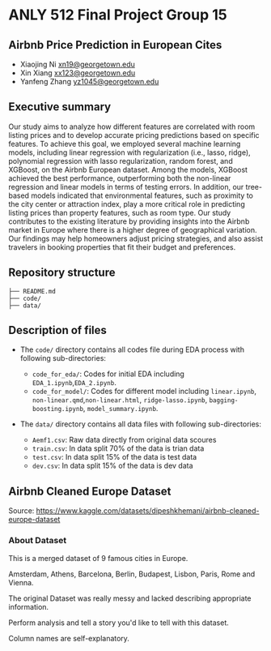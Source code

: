 
# ANLY 512 Final Project Group 15

## Airbnb Price Prediction in European Cites

* Xiaojing Ni xn19@georgetown.edu
* Xin Xiang xx123@georgetown.edu
* Yanfeng Zhang yz1045@georgetown.edu

## Executive summary

Our study aims to analyze how different features are correlated with room listing prices and to develop accurate pricing predictions based on specific features. To achieve this goal, we employed several machine learning models, including linear regression with regularization (i.e., lasso, ridge), polynomial regression with lasso regularization, random forest, and XGBoost, on the Airbnb European dataset. Among the models, XGBoost achieved the best performance, outperforming both the non-linear regression and linear models in terms of testing errors. In addition, our tree-based models indicated that environmental features, such as proximity to the city center or attraction index, play a more critical role in predicting listing prices than property features, such as room type. Our study contributes to the existing literature by providing insights into the Airbnb market in Europe where there is a higher degree of geographical variation. Our findings may help homeowners adjust pricing strategies, and also assist travelers in booking properties that fit their budget and preferences.


## Repository structure

```.
├── README.md
├── code/
├── data/
```

## Description of files


* The `code/` directory contains all codes file during EDA process with following sub-directories:
    * `code_for_eda/`: Codes for initial EDA including `EDA_1.ipynb`,`EDA_2.ipynb`.
    * `code_for_model/`: Codes for different model including `linear.ipynb`, `non-linear.qmd`,`non-linear.html`, `ridge-lasso.ipynb`, `bagging-boosting.ipynb`, `model_summary.ipynb`.


* The `data/` directory contains all data files with following sub-directories:
    * `Aemf1.csv`: Raw data directly from original data scoures
    * `train.csv`: In data split 70% of the data is trian data
    * `test.csv`: In data split 15% of the data is test data
    * `dev.csv`: In data split 15% of the data is dev data

    
## Airbnb Cleaned Europe Dataset

Source: https://www.kaggle.com/datasets/dipeshkhemani/airbnb-cleaned-europe-dataset

### About Dataset
This is a merged dataset of 9 famous cities in Europe.

Amsterdam, Athens, Barcelona, Berlin, Budapest, Lisbon, Paris, Rome and Vienna.

The original Dataset was really messy and lacked describing appropriate information.

Perform analysis and tell a story you'd like to tell with this dataset.

Column names are self-explanatory.

